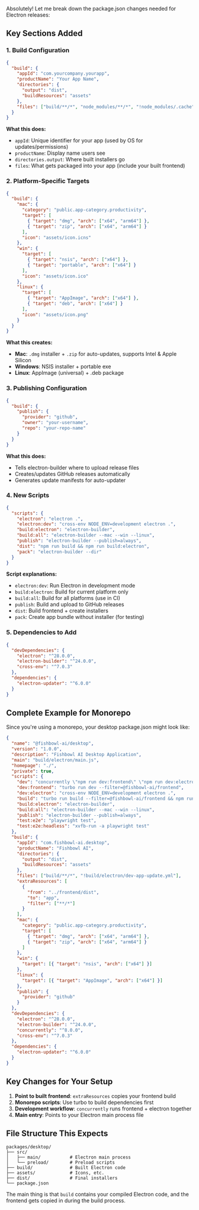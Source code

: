 Absolutely! Let me break down the package.json changes needed for Electron releases:

## Key Sections Added

### 1. Build Configuration

```json
{
  "build": {
    "appId": "com.yourcompany.yourapp",
    "productName": "Your App Name",
    "directories": {
      "output": "dist",
      "buildResources": "assets"
    },
    "files": ["build/**/*", "node_modules/**/*", "!node_modules/.cache"]
  }
}
```

**What this does:**

- `appId`: Unique identifier for your app (used by OS for updates/permissions)
- `productName`: Display name users see
- `directories.output`: Where built installers go
- `files`: What gets packaged into your app (include your built frontend)

### 2. Platform-Specific Targets

```json
{
  "build": {
    "mac": {
      "category": "public.app-category.productivity",
      "target": [
        { "target": "dmg", "arch": ["x64", "arm64"] },
        { "target": "zip", "arch": ["x64", "arm64"] }
      ],
      "icon": "assets/icon.icns"
    },
    "win": {
      "target": [
        { "target": "nsis", "arch": ["x64"] },
        { "target": "portable", "arch": ["x64"] }
      ],
      "icon": "assets/icon.ico"
    },
    "linux": {
      "target": [
        { "target": "AppImage", "arch": ["x64"] },
        { "target": "deb", "arch": ["x64"] }
      ],
      "icon": "assets/icon.png"
    }
  }
}
```

**What this creates:**

- **Mac**: `.dmg` installer + `.zip` for auto-updates, supports Intel & Apple Silicon
- **Windows**: NSIS installer + portable exe
- **Linux**: AppImage (universal) + .deb package

### 3. Publishing Configuration

```json
{
  "build": {
    "publish": {
      "provider": "github",
      "owner": "your-username",
      "repo": "your-repo-name"
    }
  }
}
```

**What this does:**

- Tells electron-builder where to upload release files
- Creates/updates GitHub releases automatically
- Generates update manifests for auto-updater

### 4. New Scripts

```json
{
  "scripts": {
    "electron": "electron .",
    "electron:dev": "cross-env NODE_ENV=development electron .",
    "build:electron": "electron-builder",
    "build:all": "electron-builder --mac --win --linux",
    "publish": "electron-builder --publish=always",
    "dist": "npm run build && npm run build:electron",
    "pack": "electron-builder --dir"
  }
}
```

**Script explanations:**

- `electron:dev`: Run Electron in development mode
- `build:electron`: Build for current platform only
- `build:all`: Build for all platforms (use in CI)
- `publish`: Build and upload to GitHub releases
- `dist`: Build frontend + create installers
- `pack`: Create app bundle without installer (for testing)

### 5. Dependencies to Add

```json
{
  "devDependencies": {
    "electron": "^28.0.0",
    "electron-builder": "^24.0.0",
    "cross-env": "^7.0.3"
  },
  "dependencies": {
    "electron-updater": "^6.0.0"
  }
}
```

## Complete Example for Monorepo

Since you're using a monorepo, your desktop package.json might look like:

```json
{
  "name": "@fishbowl-ai/desktop",
  "version": "1.0.0",
  "description": "Fishbowl AI Desktop Application",
  "main": "build/electron/main.js",
  "homepage": "./",
  "private": true,
  "scripts": {
    "dev": "concurrently \"npm run dev:frontend\" \"npm run dev:electron\"",
    "dev:frontend": "turbo run dev --filter=@fishbowl-ai/frontend",
    "dev:electron": "cross-env NODE_ENV=development electron .",
    "build": "turbo run build --filter=@fishbowl-ai/frontend && npm run build:electron",
    "build:electron": "electron-builder",
    "build:all": "electron-builder --mac --win --linux",
    "publish": "electron-builder --publish=always",
    "test:e2e": "playwright test",
    "test:e2e:headless": "xvfb-run -a playwright test"
  },
  "build": {
    "appId": "com.fishbowl-ai.desktop",
    "productName": "Fishbowl AI",
    "directories": {
      "output": "dist",
      "buildResources": "assets"
    },
    "files": ["build/**/*", "!build/electron/dev-app-update.yml"],
    "extraResources": [
      {
        "from": "../frontend/dist",
        "to": "app",
        "filter": ["**/*"]
      }
    ],
    "mac": {
      "category": "public.app-category.productivity",
      "target": [
        { "target": "dmg", "arch": ["x64", "arm64"] },
        { "target": "zip", "arch": ["x64", "arm64"] }
      ]
    },
    "win": {
      "target": [{ "target": "nsis", "arch": ["x64"] }]
    },
    "linux": {
      "target": [{ "target": "AppImage", "arch": ["x64"] }]
    },
    "publish": {
      "provider": "github"
    }
  },
  "devDependencies": {
    "electron": "^28.0.0",
    "electron-builder": "^24.0.0",
    "concurrently": "^8.0.0",
    "cross-env": "^7.0.3"
  },
  "dependencies": {
    "electron-updater": "^6.0.0"
  }
}
```

## Key Changes for Your Setup

1. **Point to built frontend**: `extraResources` copies your frontend build
2. **Monorepo scripts**: Use turbo to build dependencies first
3. **Development workflow**: `concurrently` runs frontend + electron together
4. **Main entry**: Points to your Electron main process file

## File Structure This Expects

```
packages/desktop/
├── src/
│   ├── main/           # Electron main process
│   └── preload/        # Preload scripts
├── build/              # Built Electron code
├── assets/             # Icons, etc.
├── dist/               # Final installers
└── package.json
```

The main thing is that `build` contains your compiled Electron code, and the frontend gets copied in during the build process.
